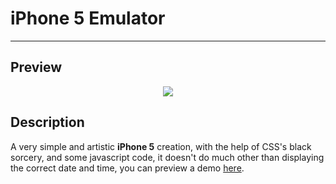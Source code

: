 # iPhone 5 Emulator
---

## Preview
<p align="center">
  <img src="https://i.imgur.com/z2algYy.png">
</p>

## Description
A very simple and artistic **iPhone 5** creation, with the help of CSS's black sorcery, and some javascript code, it doesn't do much other than displaying the correct date and time, you can preview a demo [here](https://eoussama.github.io/iPhone-5-Emulator/).
